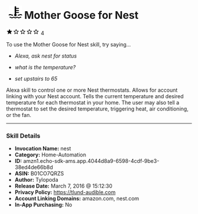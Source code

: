 # &nbsp;<img src="skill_icon" alt="Mother Goose for Nest icon" width="36"> Mother Goose for Nest
![1 stars](../../images/ic_star_black_18dp_1x.png)![1 stars](../../images/ic_star_border_black_18dp_1x.png)![1 stars](../../images/ic_star_border_black_18dp_1x.png)![1 stars](../../images/ic_star_border_black_18dp_1x.png)![1 stars](../../images/ic_star_border_black_18dp_1x.png) 4

To use the Mother Goose for Nest skill, try saying...

* *Alexa, ask nest for status*

* *what is the temperature?*

* *set upstairs to 65*

Alexa skill to control one or more Nest thermostats. Allows for account linking with your Nest account. Tells the current temperature and desired temperature for each thermostat in your home. The user may also tell a thermostat to set the desired temperature, triggering heat, air conditioning, or the fan.

***

### Skill Details

* **Invocation Name:** nest
* **Category:** Home-Automation
* **ID:** amzn1.echo-sdk-ams.app.4044d8a9-6598-4cdf-9be3-38ed4de66b8d
* **ASIN:** B01CO7QRZS
* **Author:** Tylopoda
* **Release Date:** March 7, 2016 @ 15:12:30
* **Privacy Policy:** https://tlund-audible.com
* **Account Linking Domains:** amazon.com, nest.com
* **In-App Purchasing:** No
